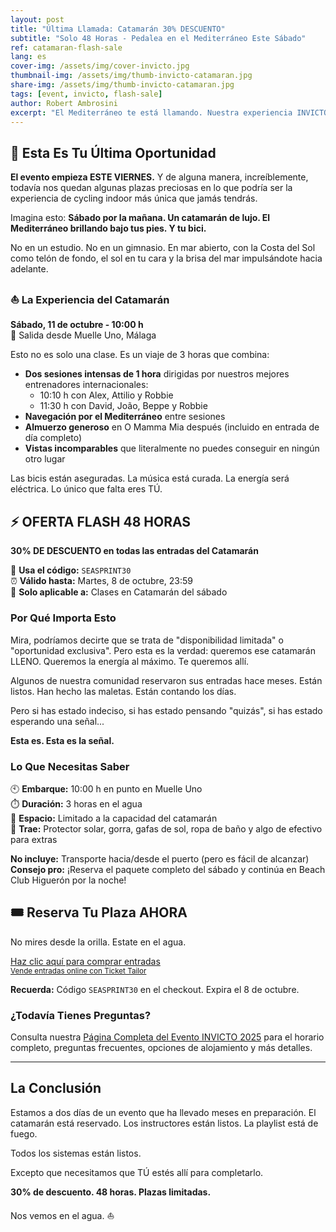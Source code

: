 ```yaml
---
layout: post
title: "Última Llamada: Catamarán 30% DESCUENTO"
subtitle: "Solo 48 Horas - Pedalea en el Mediterráneo Este Sábado"
ref: catamaran-flash-sale
lang: es
cover-img: /assets/img/cover-invicto.jpg
thumbnail-img: /assets/img/thumb-invicto-catamaran.jpg
share-img: /assets/img/thumb-invicto-catamaran.jpg
tags: [event, invicto, flash-sale]
author: Robert Ambrosini
excerpt: "El Mediterráneo te está llamando. Nuestra experiencia INVICTO más exclusiva aún tiene plazas limitadas - y durante las próximas 48 horas, con 30% de descuento."
---
```


## 🚨 Esta Es Tu Última Oportunidad

**El evento empieza ESTE VIERNES.** Y de alguna manera, increíblemente, todavía nos quedan algunas plazas preciosas en lo que podría ser la experiencia de cycling indoor más única que jamás tendrás.

Imagina esto: **Sábado por la mañana. Un catamarán de lujo. El Mediterráneo brillando bajo tus pies. Y tu bici.**

No en un estudio. No en un gimnasio. En mar abierto, con la Costa del Sol como telón de fondo, el sol en tu cara y la brisa del mar impulsándote hacia adelante.

### ⛵ La Experiencia del Catamarán

**Sábado, 11 de octubre - 10:00 h**  
📍 Salida desde Muelle Uno, Málaga

Esto no es solo una clase. Es un viaje de 3 horas que combina:

- **Dos sesiones intensas de 1 hora** dirigidas por nuestros mejores entrenadores internacionales:
  - 10:10 h con Alex, Attilio y Robbie
  - 11:30 h con David, João, Beppe y Robbie
- **Navegación por el Mediterráneo** entre sesiones
- **Almuerzo generoso** en O Mamma Mia después (incluido en entrada de día completo)
- **Vistas incomparables** que literalmente no puedes conseguir en ningún otro lugar

Las bicis están aseguradas. La música está curada. La energía será eléctrica. Lo único que falta eres TÚ.

## ⚡ OFERTA FLASH 48 HORAS

**30% DE DESCUENTO en todas las entradas del Catamarán**

🎫 **Usa el código:** `SEASPRINT30`  
⏰ **Válido hasta:** Martes, 8 de octubre, 23:59  
🎯 **Solo aplicable a:** Clases en Catamarán del sábado

### Por Qué Importa Esto

Mira, podríamos decirte que se trata de "disponibilidad limitada" o "oportunidad exclusiva". Pero esta es la verdad: queremos ese catamarán LLENO. Queremos la energía al máximo. Te queremos allí.

Algunos de nuestra comunidad reservaron sus entradas hace meses. Están listos. Han hecho las maletas. Están contando los días.

Pero si has estado indeciso, si has estado pensando "quizás", si has estado esperando una señal...

**Esta es. Esta es la señal.**

### Lo Que Necesitas Saber

🕙 **Embarque:** 10:00 h en punto en Muelle Uno  
⏱️ **Duración:** 3 horas en el agua  
👥 **Espacio:** Limitado a la capacidad del catamarán  
🎒 **Trae:** Protector solar, gorra, gafas de sol, ropa de baño y algo de efectivo para extras

**No incluye:** Transporte hacia/desde el puerto (pero es fácil de alcanzar)  
**Consejo pro:** ¡Reserva el paquete completo del sábado y continúa en Beach Club Higuerón por la noche!

## 🎟️ Reserva Tu Plaza AHORA

No mires desde la orilla. Estate en el agua.

<!-- Ticket Tailor: All events -->
<div class="tt-widget"><div class="tt-widget-fallback"><p><a href="https://www.tickettailor.com/all-tickets/sporti/?ref=website_widget&show_search_filter=true&show_date_filter=true&show_sort=true" target="_blank">Haz clic aquí para comprar entradas</a><br /><small><a href="https://www.tickettailor.com?rf=wdg_252091" class="tt-widget-powered">Vende entradas online con Ticket Tailor</a></small></p></div><script src="https://cdn.tickettailor.com/js/widgets/min/widget.js" data-url="https://www.tickettailor.com/all-tickets/sporti/?ref=website_widget&show_search_filter=true&show_date_filter=true&show_sort=true" data-type="inline" data-inline-minimal="false" data-inline-show-logo="false" data-inline-bg-fill="true" data-inline-inherit-ref-from-url-param="" data-inline-ref="website_widget"></script></div>

**Recuerda:** Código `SEASPRINT30` en el checkout. Expira el 8 de octubre.

### ¿Todavía Tienes Preguntas?

Consulta nuestra [Página Completa del Evento INVICTO 2025](/es/p/eventos/invicto-2025) para el horario completo, preguntas frecuentes, opciones de alojamiento y más detalles.

---

## La Conclusión

Estamos a dos días de un evento que ha llevado meses en preparación. El catamarán está reservado. Los instructores están listos. La playlist está de fuego.

Todos los sistemas están listos.

Excepto que necesitamos que TÚ estés allí para completarlo.

**30% de descuento. 48 horas. Plazas limitadas.**

Nos vemos en el agua. ⛵
